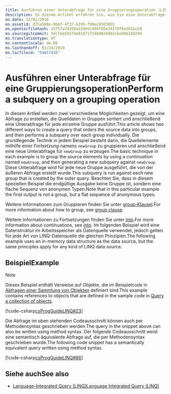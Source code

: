 ```yaml
---
title: Ausführen einer Unterabfrage für eine Gruppierungsoperation (LINQ in C#)
description: In diesem Artikel erfahren Sie, wie Sie eine Unterabfrage für eine Gruppierungsoperation mit LINQ in C# ausführen.
ms.date: 12/01/2016
ms.assetid: d75a588e-9b6f-4f37-b195-f99ec8503855
ms.openlocfilehash: a3757a7d358a310dd1404f85e34178f6e561bcb9
ms.sourcegitcommit: 5dcfeb59179e81071f54840d4902cbe00b184294
ms.translationtype: HT
ms.contentlocale: de-DE
ms.lasthandoff: 01/24/2019
ms.locfileid: "54857436"
---
```

# <a name="perform-a-subquery-on-a-grouping-operation"></a><span data-ttu-id="3b4f7-103">Ausführen einer Unterabfrage für eine Gruppierungsoperation</span><span class="sxs-lookup"><span data-stu-id="3b4f7-103">Perform a subquery on a grouping operation</span></span>

<span data-ttu-id="3b4f7-104">In diesem Artikel werden zwei verschiedene Möglichkeiten gezeigt, um eine Abfrage zu erstellen, die Quelldaten in Gruppen sortiert und anschließend eine Unterabfrage für jede einzelne Gruppe ausführt.</span><span class="sxs-lookup"><span data-stu-id="3b4f7-104">This article shows two different ways to create a query that orders the source data into groups, and then performs a subquery over each group individually.</span></span> <span data-ttu-id="3b4f7-105">Die grundlegende Technik in jedem Beispiel besteht darin, die Quellelemente mithilfe einer *Fortsetzung* namens `newGroup` zu gruppieren und anschließend eine neue Unterabfrage für `newGroup` zu erzeugen.</span><span class="sxs-lookup"><span data-stu-id="3b4f7-105">The basic technique in each example is to group the source elements by using a *continuation* named `newGroup`, and then generating a new subquery against `newGroup`.</span></span> <span data-ttu-id="3b4f7-106">Diese Unterabfrage wird für jede neue Gruppe ausgeführt, die von der äußeren Abfrage erstellt wurde.</span><span class="sxs-lookup"><span data-stu-id="3b4f7-106">This subquery is run against each new group that is created by the outer query.</span></span> <span data-ttu-id="3b4f7-107">Beachten Sie, dass in diesem speziellen Beispiel die endgültige Ausgabe keine Gruppe ist, sondern eine flache Sequenz von anonymen Typen.</span><span class="sxs-lookup"><span data-stu-id="3b4f7-107">Note that in this particular example the final output is not a group, but a flat sequence of anonymous types.</span></span>  
  
<span data-ttu-id="3b4f7-108">Weitere Informationen zum Gruppieren finden Sie unter [group-Klausel](../language-reference/keywords/group-clause.md).</span><span class="sxs-lookup"><span data-stu-id="3b4f7-108">For more information about how to group, see [group clause](../language-reference/keywords/group-clause.md).</span></span>  
  
<span data-ttu-id="3b4f7-109">Weitere Informationen zu Fortsetzungen finden Sie unter [into](../language-reference/keywords/into.md).</span><span class="sxs-lookup"><span data-stu-id="3b4f7-109">For more information about continuations, see [into](../language-reference/keywords/into.md).</span></span> <span data-ttu-id="3b4f7-110">Im folgenden Beispiel wird eine Datenstruktur im Arbeitsspeicher als Datenquelle verwendet, jedoch gelten für jede Art von LINQ-Datenquelle die gleichen Prinzipien.</span><span class="sxs-lookup"><span data-stu-id="3b4f7-110">The following example uses an in-memory data structure as the data source, but the same principles apply for any kind of LINQ data source.</span></span>  
  
## <a name="example"></a><span data-ttu-id="3b4f7-111">Beispiel</span><span class="sxs-lookup"><span data-stu-id="3b4f7-111">Example</span></span>

> [!NOTE]
> <span data-ttu-id="3b4f7-112">Dieses Beispiel enthält Verweise auf Objekte, die im Beispielcode in [Abfragen einer Sammlung von Objekten](query-a-collection-of-objects.md) definiert sind.</span><span class="sxs-lookup"><span data-stu-id="3b4f7-112">This example contains references to objects that are defined in the sample code in [Query a collection of objects](query-a-collection-of-objects.md).</span></span>

[!code-csharp[csProgGuideLINQ#23](~/samples/snippets/csharp/concepts/linq/how-to-perform-a-subquery-on-a-grouping-operation_1.cs)] 

<span data-ttu-id="3b4f7-113">Die Abfrage im oben stehenden Codeausschnitt können auch per Methodensyntax geschrieben werden.</span><span class="sxs-lookup"><span data-stu-id="3b4f7-113">The query in the snippet above can also be written using method syntax.</span></span> <span data-ttu-id="3b4f7-114">Der folgende Codeausschnitt weist eine semantisch äquivalente Abfrage auf, die per Methodensyntax geschrieben wurde.</span><span class="sxs-lookup"><span data-stu-id="3b4f7-114">The following code snippet has a semantically equivalent query written using method syntax.</span></span>

[!code-csharp[csProgGuideLINQ#86](~/samples/snippets/csharp/concepts/linq/how-to-perform-a-subquery-on-a-grouping-operation_2.cs)]

## <a name="see-also"></a><span data-ttu-id="3b4f7-115">Siehe auch</span><span class="sxs-lookup"><span data-stu-id="3b4f7-115">See also</span></span>

- [<span data-ttu-id="3b4f7-116">Language-Integrated Query (LINQ)</span><span class="sxs-lookup"><span data-stu-id="3b4f7-116">Language Integrated Query (LINQ)</span></span>](index.md)
